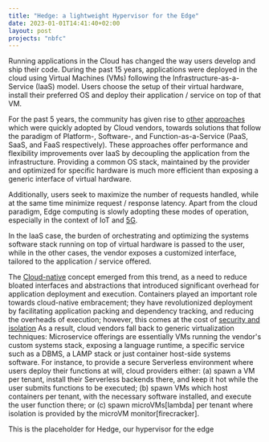 ```yaml
---
title: "Hedge: a lightweight Hypervisor for the Edge"
date: 2023-01-01T14:41:40+02:00
layout: post
projects: "nbfc"
---
```


Running applications in the Cloud has changed the way users develop and ship
their code. During the past 15 years, applications were deployed in the cloud
using Virtual Machines (VMs) following the Infrastructure-as-a-Service (IaaS)
model. Users choose the setup of their virtual hardware, install their
preferred OS and deploy their application / service on top of that VM.

For the past 5 years, the community has given rise to [other] [approaches]
which were quickly adopted by Cloud vendors, towards solutions that follow the
paradigm of Platform-, Software-, and Function-as-a-Service (PaaS, SaaS, and
FaaS respectively). These approaches offer performance and flexibility
improvements over IaaS by decoupling the application from the infrastructure.
Providing a common OS stack, maintained by the provider and optimized for
specific hardware is much more efficient than exposing a generic interface of
virtual hardware. 

Additionally, users seek to maximize the number of requests handled,
while at the same time minimize request / response latency. Apart from the
cloud paradigm, Edge computing is slowly adopting these modes of operation,
especially in the context of IoT and [5G]. 

In the IaaS case, the burden of orchestrating and optimizing the systems
software stack running on top of virtual hardware is passed to the user, while
in the other cases, the vendor exposes a customized interface, tailored to the
application / service offered. 

The [Cloud-native] concept emerged from this trend, as a need to reduce bloated interfaces and
abstractions that introduced significant overhead for application deployment
and execution. Containers played an important role towards cloud-native
embracement; they have revolutionized deployment by facilitating application
packing and dependency tracking, and reducing the overheads of execution;
however, this comes at the cost of [security and isolation]
As a result, cloud vendors fall back to generic virtualization techniques:
Microservice offerings are essentially VMs running the vendor's custom systems
stack, exposing a language runtime, a specific service such as a DBMS, a LAMP
stack or just container host-side systems software. For instance, to provide a
secure Serverless environment where users deploy their functions at will, cloud
providers either: (a) spawn a VM per tenant, install their Serverless backends
there, and keep it hot while the user submits functions to be executed; (b)
spawn VMs which host containers per tenant, with the necessary software
installed, and execute the user function there; or (c) spawn
microVMs[lambda] per tenant where isolation is provided by the microVM
monitor[firecracker].

This is the placeholder for Hedge, our hypervisor for the edge


[other]: https://doi.org/10.1007/978-3-319-67425-4_12
[approaches]: https://doi.org/10.1109/MS.2015.11
[5G]: https://doi.org/10.1109/MCE.2016.2590118
[cloud-native]: https://www.cncf.io/about/faq
[security and isolation]: http://doi.acm.org/10.1145/3274694.3274720

